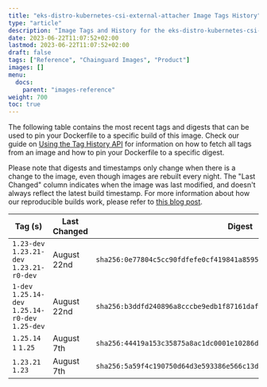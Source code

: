 ```yaml
---
title: "eks-distro-kubernetes-csi-external-attacher Image Tags History"
type: "article"
description: "Image Tags and History for the eks-distro-kubernetes-csi-external-attacher Chainguard Image"
date: 2023-06-22T11:07:52+02:00
lastmod: 2023-06-22T11:07:52+02:00
draft: false
tags: ["Reference", "Chainguard Images", "Product"]
images: []
menu:
  docs:
    parent: "images-reference"
weight: 700
toc: true
---
```


The following table contains the most recent tags and digests that can be used to pin your Dockerfile to a specific build of this image. Check our guide on [Using the Tag History API](/chainguard/chainguard-images/using-the-tag-history-api/) for information on how to fetch all tags from an image and how to pin your Dockerfile to a specific digest.

Please note that digests and timestamps only change when there is a change to the image, even though images are rebuilt every night. The "Last Changed" column indicates when the image was last modified, and doesn't always reflect the latest build timestamp. For more information about how our reproducible builds work, please refer to [this blog post](https://www.chainguard.dev/unchained/reproducing-chainguards-reproducible-image-builds).

| Tag (s)                                            | Last Changed | Digest                                                                    |
|----------------------------------------------------|--------------|---------------------------------------------------------------------------|
|  `1.23-dev` `1.23.21-dev` `1.23.21-r0-dev`         | August 22nd  | `sha256:0e77804c5cc90fdfefe0cf419841a8595c60cd1654b4e24919fd0294d5cd7e86` |
|  `1-dev` `1.25.14-dev` `1.25.14-r0-dev` `1.25-dev` | August 22nd  | `sha256:b3ddfd240896a8cccbe9edb1f87161daf09bd603c22603a91aea5c0dcc81c6a9` |
|  `1.25.14` `1` `1.25`                              | August 7th   | `sha256:44419a153c35875a8ac1dc0001e10286d4006a9346ae77c18915942bb28934ca` |
|  `1.23.21` `1.23`                                  | August 7th   | `sha256:5a59f4c190750d64d3e593386e566c13d5f835b6b35c840d505571cb561fef3a` |
